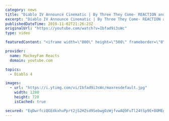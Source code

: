 ```yaml
---
category: news
title: "Diablo IV Announce Cinematic | By Three They Come- REACTION and REVIEW!!!"
excerpt: "Diablo IV Announce Cinematic | By Three They Come- REACTION and REVIEW!!! Support us on Patreon! https://www.patreon.com/MackeyFamReacts Hey!"
publishedDateTime: 2019-11-02T21:26:23Z
originalUrl: "https://youtube.com/watch?v=Ibfad9i3sWc"
type: video

featuredContent: "<iframe width=\"800\" height=\"500\" frameborder=\"0\" src=\"https://www.youtube.com/embed/Ibfad9i3sWc\" allow=\"accelerometer; autoplay; encrypted-media; gyroscope; picture-in-picture\" allowfullscreen></iframe>"

provider:
  name: MackeyFam Reacts
  domain: youtube.com

topics:
  - Diablo 4

images:
  - url: "https://i.ytimg.com/vi/Ibfad9i3sWc/maxresdefault.jpg"
    width: 1280
    height: 720
    isCached: true

secured: "EqDwrfciQGEdkxhuPprt2jS2HZsd9SebwgOzWjfvwAQ9FuTl24tSp9E+8OMEgEvUYRJdKQCKNKMtrjzEP7RkWyzev3hmTmt7s8FbgGsphPKxWGwp05gEMBLFfBLjeLCzDmlBcpOTGy7wCRcCs9huNCyZW+sFwwie67edKgwZIXqd7knyBvdZ7gxq6RzhvnFX0GDtKPB07P2uf/E9t2uoQ93dOQPt+eRm+6HLghMZxic0IYrocUyq7HG89qDgWZvCPXSYQaSbfiL54gbeOR1yz/5Gz9z4YykMBLH1/S+F768Z8fDsJ/n4j/jIeJ5zMka27XkixLLqo8OIf656FcvD40OhLAUSbDsupXFJ3Cfp5+4LBdlzbLndSgRjaK0cZqHkN0N+n3U9gcyJgm00qvFMqJYKlbM/hXPG059i+IcfrLBpMmAErcKOWxubnCF1k0rQ;gu6PFJWrE3d3YYdM5vJneg=="
---
```


